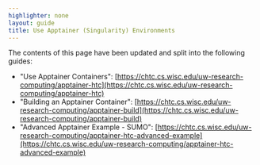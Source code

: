 ```yaml
---
highlighter: none
layout: guide
title: Use Apptainer (Singularity) Environments
--- 
```


The contents of this page have been updated and split into the following guides:

* "Use Apptainer Containers": [https://chtc.cs.wisc.edu/uw-research-computing/apptainer-htc](https://chtc.cs.wisc.edu/uw-research-computing/apptainer-htc)
* "Building an Apptainer Container": [https://chtc.cs.wisc.edu/uw-research-computing/apptainer-build](https://chtc.cs.wisc.edu/uw-research-computing/apptainer-build)
* "Advanced Apptainer Example - SUMO": [https://chtc.cs.wisc.edu/uw-research-computing/apptainer-htc-advanced-example](https://chtc.cs.wisc.edu/uw-research-computing/apptainer-htc-advanced-example)
